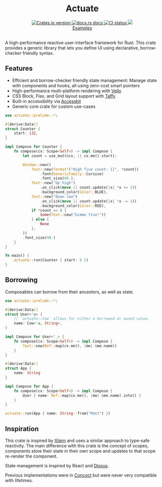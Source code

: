 <div align="center">
  <h1>Actuate</h1>
  <a href="https://crates.io/crates/actuate">
    <img src="https://img.shields.io/crates/v/actuate?style=flat-square"
    alt="Crates.io version" />
  </a>
  <a href="https://docs.rs/actuate">
    <img src="https://img.shields.io/badge/docs-latest-blue.svg?style=flat-square"
      alt="docs.rs docs" />
  </a>
   <a href="https://github.com/actuate-rs/actuate/actions">
    <img src="https://github.com/actuate-rs/actuate/actions/workflows/ci.yml/badge.svg"
      alt="CI status" />
  </a>
  <a href="https://discord.gg/AbyAdew3">
    <img src="https://img.shields.io/discord/1306713440873877576.svg?label=&logo=discord&logoColor=ffffff&color=7389D8&labelColor=6A7EC2" />
</div>

<div align="center">
 <a href="https://github.com/actuate-rs/actuate/tree/main/examples">Examples</a>
</div>

<br />

A high-performance reactive user-interface framework for Rust.
This crate provides a generic library that lets you define UI using declarative, borrow-checker friendly syntax.

## Features

- Efficient and borrow-checker friendly state management: Manage state with components and hooks, all using zero-cost smart pointers
- High-performance multi-platform rendering with [Vello](https://github.com/linebender/vello)
- CSS Block, Flex, and Grid layout support with [Taffy](https://github.com/DioxusLabs/taffy)
- Built-in accessibility via [Accesskit](https://github.com/AccessKit/accesskit)
- Generic core crate for custom use-cases

```rust
use actuate::prelude::*;

#[derive(Data)]
struct Counter {
    start: i32,
}

impl Compose for Counter {
    fn compose(cx: Scope<Self>) -> impl Compose {
        let count = use_mut(&cx, || cx.me().start);

        Window::new((
            Text::new(format!("High five count: {}", *count))
                .font(GenericFamily::Cursive)
                .font_size(60.),
            Text::new("Up high")
                .on_click(move || count.update(|x| *x += 1))
                .background_color(Color::BLUE),
            Text::new("Down low")
                .on_click(move || count.update(|x| *x -= 1))
                .background_color(Color::RED),
            if *count == 0 {
                Some(Text::new("Gimme five!"))
            } else {
                None
            },
        ))
        .font_size(40.)
    }
}

fn main() {
    actuate::run(Counter { start: 0 })
}
```

## Borrowing
Composables can borrow from their ancestors, as well as state.
```rs
use actuate::prelude::*;

#[derive(Data)]
struct User<'a> {
    // `actuate::Cow` allows for either a borrowed or owned value.
    name: Cow<'a, String>,
}

impl Compose for User<'_> {
    fn compose(cx: Scope<Self>) -> impl Compose {
        Text::new(Ref::map(cx.me(), |me| &me.name))
    }
}

#[derive(Data)]
struct App {
    name: String
}

impl Compose for App {
    fn compose(cx: Scope<Self>) -> impl Compose {
        User { name: Ref::map(cx.me(), |me| &me.name).into() }
    }
}

actuate::run(App { name: String::from("Matt") })
```

## Inspiration

This crate is inspired by [Xilem](https://github.com/linebender/xilem) and uses a similar approach to type-safe reactivity. The main difference with this crate is the concept of scopes, components store their state in their own scope and updates to that scope re-render the component.

State management is inspired by React and [Dioxus](https://github.com/DioxusLabs/dioxus).

Previous implementations were in [Concoct](https://github.com/concoct-rs/concoct) but were never very compatible with lifetimes.

